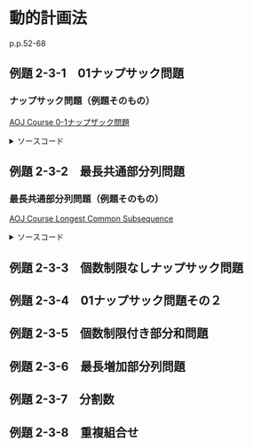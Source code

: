 # 動的計画法

p.p.52-68

## 例題 2-3-1　01ナップサック問題

### ナップサック問題（例題そのもの）

[AOJ Course 0-1ナップザック問題](http://judge.u-aizu.ac.jp/onlinejudge/description.jsp?id=DPL_1_B&lang=jp)

<details><summary>ソースコード</summary><div>

```C++
signed main()
{
    int N, W;
    cin >> N >> W;
    vector<int> v(N), w(N);
    for(int i=0; i < N; i++) {
        cin >> v[i] >> w[i];
    }

    // dp[i][j] : i番目までの品物から重さjを超えないように選んだときの価値の最大値
    vector<vector<int>> dp(N, vector<int>(W+1, 0));

    // i=0の場合の定義
    for(int j=0; j < W+1; j++) {
        if (w[0] > j) dp[0][j] = 0;
        else dp[0][j] = v[0];
    }

    // i=1以降は漸化式で解く
    for(int i=1; i < N; i++) {
        for(int j=0; j < W + 1; j++) {
            // そもそもi番目の品物が重量オーバーの場合
            if (w[i] > j) dp[i][j] = dp[i - 1][j];

            // i番目の品物を入れない場合と入れる場合とで大きい方を取る
            else dp[i][j] = max(dp[i - 1][j], dp[i - 1][j - w[i]] + v[i]);
        }
    }

    cout << dp[N - 1][W] << endl;
    return 0;
}
```

</div></details>

## 例題 2-3-2　最長共通部分列問題

### 最長共通部分列問題（例題そのもの）

[AOJ Course Longest Common Subsequence](http://judge.u-aizu.ac.jp/onlinejudge/description.jsp?id=ALDS1_10_C&lang=jp)

<details><summary>ソースコード</summary><div>

```C++
signed main()
{
    int q;
    cin >> q;
    vector<string> X(q), Y(q);
    for(int i=0; i < q; i++) {
        cin >> X[i];
        cin >> Y[i];
    }

    for(int i=0; i < q; i++) {
        int Lx = X[i].size(), Ly = Y[i].size();
        vector<vector<int>> dp(Lx, vector<int>(Ly, 0));

        if (X[i][0] == Y[i][0]) dp[0][0] = 1;
        for(int x=1; x < Lx; x++) {
            if (X[i][x] == Y[i][0]) dp[x][0] = 1;
            else dp[x][0] = dp[x - 1][0];
        }
        for(int y=1; y < Ly; y++) {
            if (X[i][0] == Y[i][y]) dp[0][y] = 1;
            else dp[0][y] = dp[0][y - 1];
        }
        for(int x=1; x < Lx; x++) {
            for(int y=1; y < Ly; y++) {
                if (X[i][x] == Y[i][y]) dp[x][y] = dp[x - 1][y - 1] + 1;
                else dp[x][y] = max(dp[x - 1][y], dp[x][y - 1]);
            }
        }
        cout << dp[Lx - 1][Ly - 1] << endl;
    }

    return 0;
}
```

</div></details>

## 例題 2-3-3　個数制限なしナップサック問題

## 例題 2-3-4　01ナップサック問題その２

## 例題 2-3-5　個数制限付き部分和問題

## 例題 2-3-6　最長増加部分列問題

## 例題 2-3-7　分割数

## 例題 2-3-8　重複組合せ
